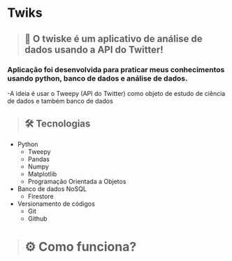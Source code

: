 # Twiks


>## 📱 O twiske é um aplicativo de análise de dados usando a API do Twitter!

### Aplicação foi desenvolvida para praticar meus conhecimentos usando python, banco de dados e análise de dados.

-A ideia é usar o Tweepy (API do Twitter) como objeto de estudo de ciência de dados e também banco de dados

>## 🛠 Tecnologias

- Python
  - Tweepy
  - Pandas
  - Numpy
  - Matplotlib
  - Programação Orientada a Objetos
- Banco de dados NoSQL
  - Firestore
- Versionamento de códigos
  - Git
  - Github

># ⚙️ Como funciona?

